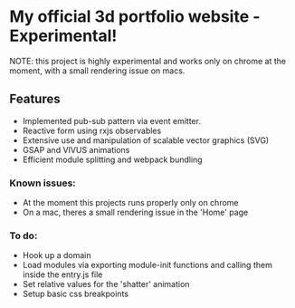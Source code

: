 # My official 3d portfolio website - Experimental!

NOTE: this project is highly experimental and works only on chrome at the moment, with a small rendering issue on macs.

## Features

- Implemented pub-sub pattern via event emitter.
- Reactive form using rxjs observables
- Extensive use and manipulation of scalable vector graphics (SVG)
- GSAP and VIVUS animations
- Efficient module splitting and webpack bundling

### Known issues:
- At the moment this projects runs properly only on chrome
- On a mac, theres a small rendering issue in the 'Home' page

### To do:
- Hook up a domain
- Load modules via exporting module-init functions and calling them inside the entry.js file
- Set relative values for the 'shatter' animation
- Setup basic css breakpoints 